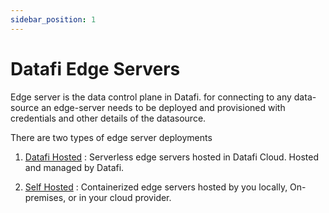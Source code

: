 ```yaml
---
sidebar_position: 1
---
```


# Datafi Edge Servers 

Edge server is the data control plane in Datafi. for connecting to any data-source an edge-server needs to be deployed and provisioned with credentials and other details of the datasource.

There are two types of edge server deployments

1. [Datafi Hosted](1.datafi-hosted.md) : Serverless edge servers hosted in Datafi Cloud. Hosted and managed by Datafi.

2. [Self Hosted](1-self-hosted.md) : Containerized edge servers hosted by you locally, On-premises, or in your cloud provider. 



